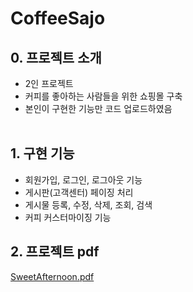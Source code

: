 # CoffeeSajo

## **0. 프로젝트 소개**
- 2인 프로젝트
- 커피를 좋아하는 사람들을 위한 쇼핑몰 구축
- 본인이 구현한 기능만 코드 업로드하였음
<br/><br/>


## **1. 구현 기능**
- 회원가입, 로그인, 로그아웃 기능
- 게시판(고객센터) 페이징 처리
- 게시물 등록, 수정, 삭제, 조회, 검색
- 커피 커스터마이징 기능



## **2. 프로젝트 pdf** ##
[SweetAfternoon.pdf](https://github.com/ChaeYeoRyeong/SweetAfternoon/files/10139460/SweetAfternoon.pdf)



